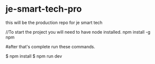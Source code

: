# je-smart-tech-pro
this will be the production repo for je smart tech

//To start the project you will need to have node installed.
npm install -g npm


#after that's complete run these commands.

$ npm install
$ npm run dev
